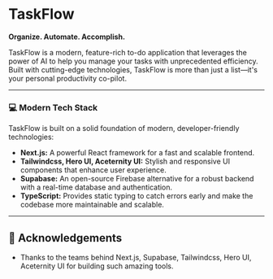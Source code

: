 # TaskFlow

**Organize. Automate. Accomplish.**

TaskFlow is a modern, feature-rich to-do application that leverages the power of AI to help you manage your tasks with unprecedented efficiency. Built with cutting-edge technologies, TaskFlow is more than just a list—it's your personal productivity co-pilot.

---

### 💻 Modern Tech Stack

TaskFlow is built on a solid foundation of modern, developer-friendly technologies:

- **Next.js:** A powerful React framework for a fast and scalable frontend.
- **Tailwindcss, Hero UI, Aceternity UI:** Stylish and responsive UI components that enhance user experience.
- **Supabase:** An open-source Firebase alternative for a robust backend with a real-time database and authentication.
- **TypeScript:** Provides static typing to catch errors early and make the codebase more maintainable and scalable.

---

## 🙏 Acknowledgements

- Thanks to the teams behind Next.js, Supabase, Tailwindcss, Hero UI, Aceternity UI for building such amazing tools.
